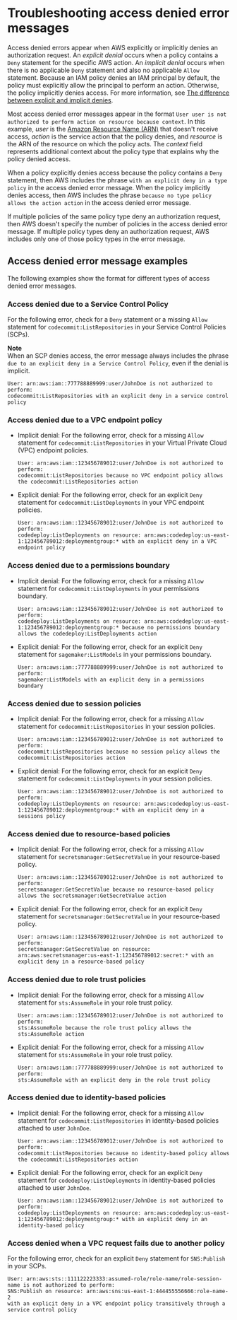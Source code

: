 # Troubleshooting access denied error messages<a name="troubleshoot_access-denied"></a>

Access denied errors appear when AWS explicitly or implicitly denies an authorization request\. An *explicit denial* occurs when a policy contains a `Deny` statement for the specific AWS action\. An *implicit denial* occurs when there is no applicable `Deny` statement and also no applicable `Allow` statement\. Because an IAM policy denies an IAM principal by default, the policy must explicitly allow the principal to perform an action\. Otherwise, the policy implicitly denies access\. For more information, see [The difference between explicit and implicit denies](reference_policies_evaluation-logic.md#AccessPolicyLanguage_Interplay)\.

Most access denied error messages appear in the format `User user is not authorized to perform action on resource because context`\. In this example, *user* is the [Amazon Resource Name \(ARN\)](https://docs.aws.amazon.com/IAM/latest/UserGuide/reference_identifiers.html#identifiers-arns) that doesn't receive access, *action* is the service action that the policy denies, and *resource* is the ARN of the resource on which the policy acts\. The *context* field represents additional context about the policy type that explains why the policy denied access\.

When a policy explicitly denies access because the policy contains a `Deny` statement, then AWS includes the phrase `with an explicit deny in a type policy` in the access denied error message\. When the policy implicitly denies access, then AWS includes the phrase `because no type policy allows the action action` in the access denied error message\. 

If multiple policies of the same policy type deny an authorization request, then AWS doesn't specify the number of policies in the access denied error message\. If multiple policy types deny an authorization request, AWS includes only one of those policy types in the error message\. 

## Access denied error message examples<a name="access-denied-error-examples"></a>

The following examples show the format for different types of access denied error messages\.

### Access denied due to a Service Control Policy<a name="access-denied-scp-examples"></a>

For the following error, check for a `Deny` statement or a missing `Allow` statement for `codecommit:ListRepositories` in your Service Control Policies \(SCPs\)\.

**Note**  
When an SCP denies access, the error message always includes the phrase `due to an explicit deny in a Service Control Policy`, even if the denial is implicit\.

```
User: arn:aws:iam::777788889999:user/JohnDoe is not authorized to perform: 
codecommit:ListRepositories with an explicit deny in a service control policy
```

### Access denied due to a VPC endpoint policy<a name="access-denied-vpc-endpoint-examples"></a>
+ Implicit denial: For the following error, check for a missing `Allow` statement for `codecommit:ListRepositories` in your Virtual Private Cloud \(VPC\) endpoint policies\.

  ```
  User: arn:aws:iam::123456789012:user/JohnDoe is not authorized to perform: 
  codecommit:ListRepositories because no VPC endpoint policy allows the codecommit:ListRepositories action
  ```
+ Explicit denial: For the following error, check for an explicit `Deny` statement for `codecommit:ListDeployments` in your VPC endpoint policies\.

  ```
  User: arn:aws:iam::123456789012:user/JohnDoe is not authorized to perform: 
  codedeploy:ListDeployments on resource: arn:aws:codedeploy:us-east-1:123456789012:deploymentgroup:* with an explicit deny in a VPC endpoint policy
  ```

### Access denied due to a permissions boundary<a name="access-denied-permissions-boundary-examples"></a>
+ Implicit denial: For the following error, check for a missing `Allow` statement for `codecommit:ListDeployments` in your permissions boundary\.

  ```
  User: arn:aws:iam::123456789012:user/JohnDoe is not authorized to perform: 
  codedeploy:ListDeployments on resource: arn:aws:codedeploy:us-east-1:123456789012:deploymentgroup:* because no permissions boundary allows the codedeploy:ListDeployments action
  ```
+ Explicit denial: For the following error, check for an explicit `Deny` statement for `sagemaker:ListModels` in your permissions boundary\.

  ```
  User: arn:aws:iam::777788889999:user/JohnDoe is not authorized to perform: 
  sagemaker:ListModels with an explicit deny in a permissions boundary
  ```

### Access denied due to session policies<a name="access-denied-session-policy-examples"></a>
+ Implicit denial: For the following error, check for a missing `Allow` statement for `codecommit:ListRepositories` in your session policies\.

  ```
  User: arn:aws:iam::123456789012:user/JohnDoe is not authorized to perform: 
  codecommit:ListRepositories because no session policy allows the codecommit:ListRepositories action
  ```
+ Explicit denial: For the following error, check for an explicit `Deny` statement for `codecommit:ListDeployments` in your session policies\.

  ```
  User: arn:aws:iam::123456789012:user/JohnDoe is not authorized to perform: 
  codedeploy:ListDeployments on resource: arn:aws:codedeploy:us-east-1:123456789012:deploymentgroup:* with an explicit deny in a sessions policy
  ```

### Access denied due to resource\-based policies<a name="access-denied-resource-based-policy-examples"></a>
+ Implicit denial: For the following error, check for a missing `Allow` statement for `secretsmanager:GetSecretValue` in your resource\-based policy\.

  ```
  User: arn:aws:iam::123456789012:user/JohnDoe is not authorized to perform: 
  secretsmanager:GetSecretValue because no resource-based policy allows the secretsmanager:GetSecretValue action
  ```
+ Explicit denial: For the following error, check for an explicit `Deny` statement for `secretsmanager:GetSecretValue` in your resource\-based policy\.

  ```
  User: arn:aws:iam::123456789012:user/JohnDoe is not authorized to perform: 
  secretsmanager:GetSecretValue on resource: arn:aws:secretsmanager:us-east-1:123456789012:secret:* with an explicit deny in a resource-based policy
  ```

### Access denied due to role trust policies<a name="access-denied-role-trust-policy-examples"></a>
+ Implicit denial: For the following error, check for a missing `Allow` statement for `sts:AssumeRole` in your role trust policy\.

  ```
  User: arn:aws:iam::123456789012:user/JohnDoe is not authorized to perform: 
  sts:AssumeRole because the role trust policy allows the sts:AssumeRole action
  ```
+ Explicit denial: For the following error, check for a missing `Allow` statement for `sts:AssumeRole` in your role trust policy\.

  ```
  User: arn:aws:iam::777788889999:user/JohnDoe is not authorized to perform: 
  sts:AssumeRole with an explicit deny in the role trust policy
  ```

### Access denied due to identity\-based policies<a name="access-denied-identity-based-policy-examples"></a>
+ Implicit denial: For the following error, check for a missing `Allow` statement for `codecommit:ListRepositories` in identity\-based policies attached to user `JohnDoe`\.

  ```
  User: arn:aws:iam::123456789012:user/JohnDoe is not authorized to perform: 
  codecommit:ListRepositories because no identity-based policy allows the codecommit:ListRepositories action
  ```
+ Explicit denial: For the following error, check for an explicit `Deny` statement for `codedeploy:ListDeployments` in identity\-based policies attached to user `JohnDoe`\.

  ```
  User: arn:aws:iam::123456789012:user/JohnDoe is not authorized to perform: 
  codedeploy:ListDeployments on resource: arn:aws:codedeploy:us-east-1:123456789012:deploymentgroup:* with an explicit deny in an identity-based policy
  ```

### Access denied when a VPC request fails due to another policy<a name="access-denied-vpc-endpoint-examples"></a>

For the following error, check for an explicit `Deny` statement for `SNS:Publish` in your SCPs\.

```
User: arn:aws:sts::111122223333:assumed-role/role-name/role-session-name is not authorized to perform: 
SNS:Publish on resource: arn:aws:sns:us-east-1:444455556666:role-name-2 
with an explicit deny in a VPC endpoint policy transitively through a service control policy
```